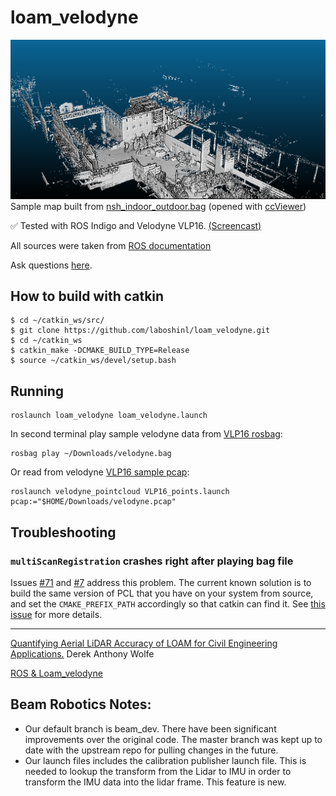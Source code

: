 # loam_velodyne

![Screenshot](/capture.bmp)
Sample map built from [nsh_indoor_outdoor.bag](http://www.frc.ri.cmu.edu/~jizhang03/Datasets/nsh_indoor_outdoor.bag) (opened with [ccViewer](http://www.danielgm.net/cc/))

:white_check_mark: Tested with ROS Indigo and Velodyne VLP16. [(Screencast)](https://youtu.be/o1cLXY-Es54)

All sources were taken from [ROS documentation](http://docs.ros.org/indigo/api/loam_velodyne/html/files.html)

Ask questions [here](https://github.com/laboshinl/loam_velodyne/issues/3).

## How to build with catkin

```
$ cd ~/catkin_ws/src/
$ git clone https://github.com/laboshinl/loam_velodyne.git
$ cd ~/catkin_ws
$ catkin_make -DCMAKE_BUILD_TYPE=Release
$ source ~/catkin_ws/devel/setup.bash
```

## Running

```
roslaunch loam_velodyne loam_velodyne.launch
```

In second terminal play sample velodyne data from [VLP16 rosbag](http://www.frc.ri.cmu.edu/~jizhang03/Datasets/):
```
rosbag play ~/Downloads/velodyne.bag
```

Or read from velodyne [VLP16 sample pcap](https://midas3.kitware.com/midas/folder/12979):
```
roslaunch velodyne_pointcloud VLP16_points.launch pcap:="$HOME/Downloads/velodyne.pcap"
```

## Troubleshooting

### `multiScanRegistration` crashes right after playing bag file

Issues [#71](https://github.com/laboshinl/loam_velodyne/issues/71) and
[#7](https://github.com/laboshinl/loam_velodyne/issues/7) address this
problem. The current known solution is to build the same version of PCL that
you have on your system from source, and set the `CMAKE_PREFIX_PATH`
accordingly so that catkin can find it. See [this
issue](https://github.com/laboshinl/loam_velodyne/issues/71#issuecomment-416024816)
for more details.


---
[Quantifying Aerial LiDAR Accuracy of LOAM for Civil Engineering Applications.](https://ceen.et.byu.edu/sites/default/files/snrprojects/wolfe_derek.pdf) Derek Anthony Wolfe

[ROS & Loam_velodyne](https://ishiguro440.wordpress.com/2016/04/05/%E5%82%99%E5%BF%98%E9%8C%B2%E3%80%80ros-loam_velodyne/)


## Beam Robotics Notes:

* Our default branch is beam_dev. There have been significant improvements over
  the original code. The master branch was kept up to date with the upstream
  repo for pulling changes in the future.
* Our launch files includes the calibration publisher launch file. This is needed to lookup the transform from the Lidar to IMU in order to transform the IMU data into the lidar frame. This feature is new.
